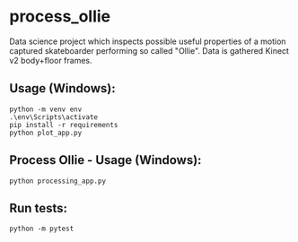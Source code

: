 # process_ollie
Data science project which inspects possible useful properties of a motion captured skateboarder performing so called "Ollie". Data is gathered Kinect v2 body+floor frames.

## Usage (Windows):
```
python -m venv env
.\env\Scripts\activate
pip install -r requirements
python plot_app.py
```

## Process Ollie - Usage (Windows):
```
python processing_app.py
```

## Run tests:
```
python -m pytest
```
